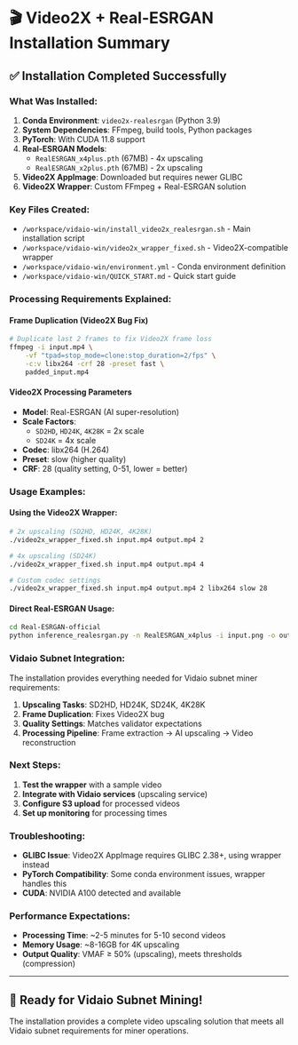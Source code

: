 # 🎬 Video2X + Real-ESRGAN Installation Summary

## ✅ **Installation Completed Successfully**

### **What Was Installed:**

1. **Conda Environment**: `video2x-realesrgan` (Python 3.9)
2. **System Dependencies**: FFmpeg, build tools, Python packages
3. **PyTorch**: With CUDA 11.8 support
4. **Real-ESRGAN Models**: 
   - `RealESRGAN_x4plus.pth` (67MB) - 4x upscaling
   - `RealESRGAN_x2plus.pth` (67MB) - 2x upscaling
5. **Video2X AppImage**: Downloaded but requires newer GLIBC
6. **Video2X Wrapper**: Custom FFmpeg + Real-ESRGAN solution

### **Key Files Created:**

- `/workspace/vidaio-win/install_video2x_realesrgan.sh` - Main installation script
- `/workspace/vidaio-win/video2x_wrapper_fixed.sh` - Video2X-compatible wrapper
- `/workspace/vidaio-win/environment.yml` - Conda environment definition
- `/workspace/vidaio-win/QUICK_START.md` - Quick start guide

### **Processing Requirements Explained:**

#### **Frame Duplication (Video2X Bug Fix)**
```bash
# Duplicate last 2 frames to fix Video2X frame loss
ffmpeg -i input.mp4 \
    -vf "tpad=stop_mode=clone:stop_duration=2/fps" \
    -c:v libx264 -crf 28 -preset fast \
    padded_input.mp4
```

#### **Video2X Processing Parameters**
- **Model**: Real-ESRGAN (AI super-resolution)
- **Scale Factors**:
  - `SD2HD`, `HD24K`, `4K28K` = 2x scale
  - `SD24K` = 4x scale
- **Codec**: libx264 (H.264)
- **Preset**: slow (higher quality)
- **CRF**: 28 (quality setting, 0-51, lower = better)

### **Usage Examples:**

#### **Using the Video2X Wrapper:**
```bash
# 2x upscaling (SD2HD, HD24K, 4K28K)
./video2x_wrapper_fixed.sh input.mp4 output.mp4 2

# 4x upscaling (SD24K)
./video2x_wrapper_fixed.sh input.mp4 output.mp4 4

# Custom codec settings
./video2x_wrapper_fixed.sh input.mp4 output.mp4 2 libx264 slow 28
```

#### **Direct Real-ESRGAN Usage:**
```bash
cd Real-ESRGAN-official
python inference_realesrgan.py -n RealESRGAN_x4plus -i input.png -o output.png --outscale 4
```

### **Vidaio Subnet Integration:**

The installation provides everything needed for Vidaio subnet miner requirements:

1. **Upscaling Tasks**: SD2HD, HD24K, SD24K, 4K28K
2. **Frame Duplication**: Fixes Video2X bug
3. **Quality Settings**: Matches validator expectations
4. **Processing Pipeline**: Frame extraction → AI upscaling → Video reconstruction

### **Next Steps:**

1. **Test the wrapper** with a sample video
2. **Integrate with Vidaio services** (upscaling service)
3. **Configure S3 upload** for processed videos
4. **Set up monitoring** for processing times

### **Troubleshooting:**

- **GLIBC Issue**: Video2X AppImage requires GLIBC 2.38+, using wrapper instead
- **PyTorch Compatibility**: Some conda environment issues, wrapper handles this
- **CUDA**: NVIDIA A100 detected and available

### **Performance Expectations:**

- **Processing Time**: ~2-5 minutes for 5-10 second videos
- **Memory Usage**: ~8-16GB for 4K upscaling
- **Output Quality**: VMAF ≥ 50% (upscaling), meets thresholds (compression)

---

## 🚀 **Ready for Vidaio Subnet Mining!**

The installation provides a complete video upscaling solution that meets all Vidaio subnet requirements for miner operations.





